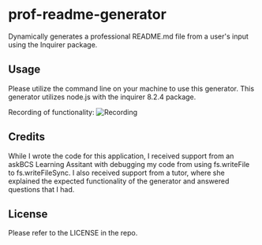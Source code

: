 # prof-readme-generator
Dynamically generates a professional README.md file from a user's input using the Inquirer package.

## Usage

Please utilize the command line on your machine to use this generator. This generator utilizes node.js with the inquirer 8.2.4 package.  

Recording of functionality:
![Recording](https://watch.screencastify.com/v/u0mnmOLWLvla0EEdSFlN)

## Credits

While I wrote the code for this application, I received support from an askBCS Learning Assitant with debugging my code from using fs.writeFile to fs.writeFileSync. I also received support from a tutor, where she explained the expected functionality of the generator and answered questions that I had. 

## License

Please refer to the LICENSE in the repo.